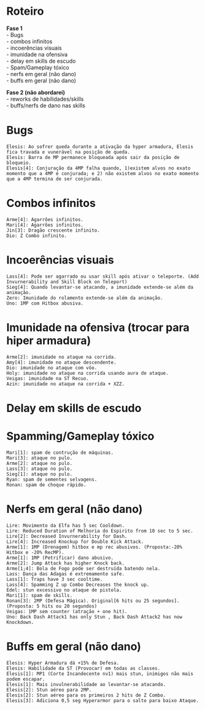 Roteiro
=======
<b>Fase 1</b><br />
	- Bugs<br />
	- combos infinitos<br />
	- incoerências visuais<br />
	- imunidade na ofensiva<br />
	- delay em skills de escudo<br />
	- Spam/Gameplay tóxico<br />
	- nerfs em geral (não dano)<br />
	- buffs em geral (não dano)<br />
	
<b>Fase 2 (não abordarei)</b><br />
	- reworks de habilidades/skills<br />
	- buffs/nerfs de dano nas skills<br />

Bugs
====
	Elesis: Ao sofrer queda durante a ativação da hyper armadura, Elesis fica travada e vunerável na posição de queda.
	Elesis: Barra de MP permanece bloqueada após sair da posição de bloqueio.
	Elesis[4]: Conjuração da 4MP falha quando, 1)existem alvos no exato momento que a 4MP é conjurada; e 2) não existem alvos no exato momento que a 4MP termina de ser conjurada.

Combos infinitos
================
	Arme[4]: Agarrões infinitos.
	Mari[4]: Agarrões infinitos.
	Jin[3]: Dragão crescente infinito.
	Dio: Z Combo infinito.

Incoerências visuais
====================
	Lass[4]: Pode ser agarrado ou usar skill após ativar o teleporte. (Add Invurnerability and Skill Block on Teleport)
	Sieg[4]: Quando levantar-se atacando, a imunidade extende-se além da animação.
	Zero: Imunidade do rolamento extende-se além da animação.
	Uno: 1MP com Hitbox abusiva.

Imunidade na ofensiva (trocar para hiper armadura)
==================================================
	Arme[2]: imunidade no ataque na corrida.
	Amy[4]: imunidade no ataque descendente.
	Dio: imunidade no ataque com vôo.
	Holy: imunidade no ataque na corrida usando aura de ataque.
	Veigas: imunidade na ST Recuo.
	Azin: imunidade no ataque na corrida + XZZ.
	
Delay em skills de escudo
=========================

Spamming/Gameplay tóxico
========================
	Mari[1]: spam de contrução de máquinas.
	Mari[3]: ataque no pulo.
	Arme[2]: ataque no pulo.
	Lass[3]: ataque no pulo.	
	Sieg[1]: ataque no pulo.
	Ryan: spam de sementes selvagens.
	Ronan: spam de choque rápido.
	
Nerfs em geral (não dano)
=========================
	Lire: Movimento da Elfa has 5 sec Cooldown.
	Lire: Reduced Duration of Melhoria do Espirito from 10 sec to 5 sec.
	Lire[2]: Decreased Invurnerability for Dash.
	Lire[4]: Increased Knockup for Double Kick Attack.
	Arme[1]: 1MP (Drenagem) hitbox e mp rec abusivos. (Proposta:-20% Hitbox e -20% RecMP).
	Arme[1]: 1MP (Petrificar) dano abusivo.
	Arme[2]: Jump Attack has higher Knock back.
	Arme[1;4]: Bola de Fogo pode ser destruída batendo nela.
	Lass: Dança das Adagas é extremamente safe.
	Lass[1]: Traps have 3 sec cooltime.
	Lass[4]: Spamming Z up Combo Decreases the knock up.
	Edel: stun excessivo no ataque de pistola.	
	Mari[1]: spam de skills.
	Ronan[3]: 2MP (Defesa Mágica). Original[6 hits ou 25 segundos]. (Proposta: 5 hits ou 20 segundos)
	Veigas: 1MP sem counter (atração + one hit).
	Uno: Back Dash Attack1 has only Stun , Back Dash Attack2 has now Knockdown.
	
	
Buffs em geral (não dano)
=========================	
	Elesis: Hyper Armadura dá +15% de Defesa.
	Elesis: Habilidade da ST (Provocar) em todas as classes.
	Elesis[1]: MP1 (Corte Incandecente nv1) mais stun, inimigos não mais podem escapar.
	Elesis[1]: Mais invulnerabilidade ao levantar-se atacando.
	Elesis[2]: Stun aéreo para 2MP.
	Elesis[2]: Stun aéreo para os primeiros 2 hits de Z Combo.
	Elesis[3]: Adiciona 0,5 seg Hyperarmor para o salto para baixo Ataque.
